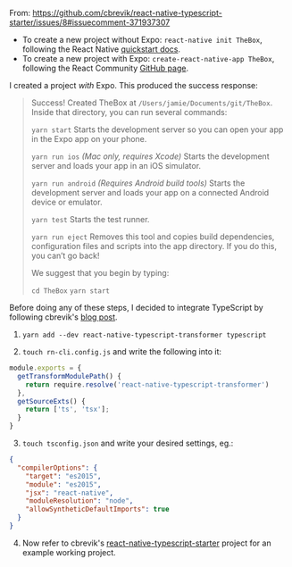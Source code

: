 From: https://github.com/cbrevik/react-native-typescript-starter/issues/8#issuecomment-371937307
* To create a new project without Expo: `react-native init TheBox`, following the React Native [quickstart docs](http://facebook.github.io/react-native/docs/getting-started.html).
* To create a new project with Expo: `create-react-native-app TheBox`, following the React Community [GitHub page](https://github.com/react-community/create-react-native-app).

I created a project *with* Expo. This produced the success response:

> Success! Created TheBox at `/Users/jamie/Documents/git/TheBox`.
> Inside that directory, you can run several commands:
> 
>  `yarn start`
>  Starts the development server so you can open your app in the Expo app on your phone.
> 
>  `yarn run ios`
>  *(Mac only, requires Xcode)*
>  Starts the development server and loads your app in an iOS simulator.
> 
>  `yarn run android`
>  *(Requires Android build tools)*
>  Starts the development server and loads your app on a connected Android device or emulator.
> 
>   `yarn test`
>  Starts the test runner.
> 
>  `yarn run eject`
>  Removes this tool and copies build dependencies, configuration files and scripts into the app directory. If you do this, you can’t go back!
> 
> We suggest that you begin by typing:
> 
>   `cd TheBox`
>   `yarn start`

Before doing any of these steps, I decided to integrate TypeScript by following cbrevik's [blog post](http://blog.novanet.no/easy-typescript-with-react-native/).

1. `yarn add --dev react-native-typescript-transformer typescript`

2. `touch rn-cli.config.js` and write the following into it:

```TypeScript
module.exports = {  
  getTransformModulePath() {
    return require.resolve('react-native-typescript-transformer')
  },
  getSourceExts() {
    return ['ts', 'tsx'];
  }
}
```

3. `touch tsconfig.json` and write your desired settings, eg.:

```JSON
{
  "compilerOptions": {
    "target": "es2015",
    "module": "es2015",
    "jsx": "react-native",
    "moduleResolution": "node",
    "allowSyntheticDefaultImports": true
  }
}
```

4. Now refer to cbrevik's [react-native-typescript-starter](https://github.com/cbrevik/react-native-typescript-starter) project for an example working project.